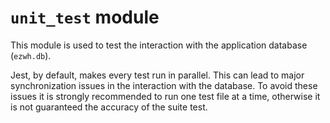 # `unit_test`  module

This module is used to test the interaction with the application database (`ezwh.db`).

Jest, by default, makes every test run in parallel. This can lead to major synchronization issues in the interaction with the database. To avoid these issues it is strongly recommended to run one test file at a time, otherwise it is not guaranteed the accuracy of the suite test.
